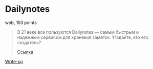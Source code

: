 # Dailynotes

web, 150 points

> В 21 веке все пользуются Dailynotes — самым быстрым и надежным 
> сервисом для хранения заметок. Угадайте, кто его создатель?
>
> [Ссылка](https://dailynotes.ugractf.ru/)

[Write-up](WRITEUP.md)
